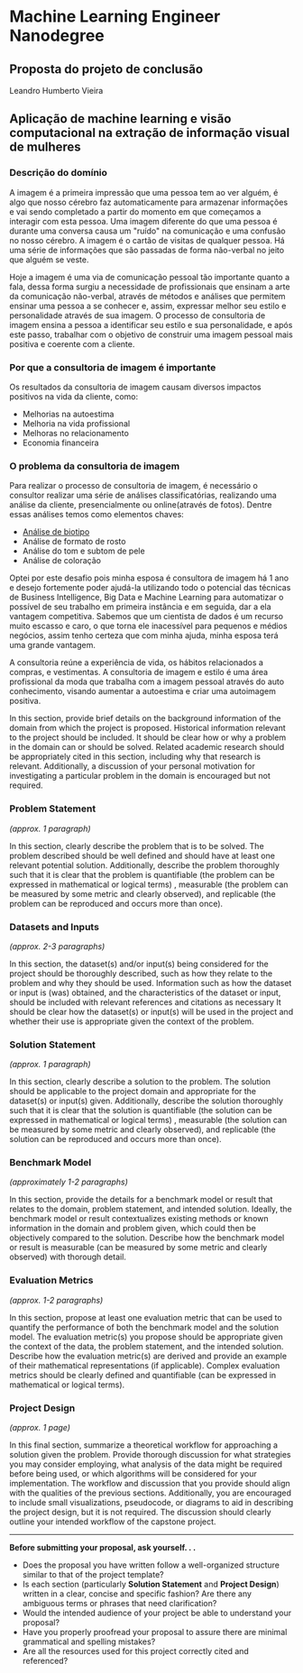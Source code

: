 # Machine Learning Engineer Nanodegree
## Proposta do projeto de conclusão
Leandro Humberto Vieira

## Aplicação de machine learning e visão computacional na extração de informação visual de mulheres

### Descrição do domínio

  A imagem é a primeira impressão que uma pessoa tem ao ver alguém, é algo que nosso cérebro faz automaticamente para armazenar informações e vai sendo completado a partir do momento em que começamos a interagir com esta pessoa. Uma imagem diferente do que uma pessoa é durante uma conversa causa um "ruído" na comunicação e uma confusão no nosso cérebro. A imagem é o cartão de visitas de qualquer pessoa. Há uma série de informações que são passadas de forma não-verbal no jeito que alguém se veste.
 
 Hoje a imagem é uma via de comunicação pessoal tão importante quanto a fala, dessa forma surgiu a necessidade de profissionais que ensinam a arte da comunicação não-verbal, através de métodos e análises que permitem ensinar uma pessoa a se conhecer e, assim, expressar melhor seu estilo e personalidade através de sua imagem.
  O processo de consultoria de imagem ensina a pessoa a identificar seu estilo e sua personalidade, e após este passo, trabalhar com o objetivo de construir uma imagem pessoal mais positiva e coerente com a cliente.
### Por que a consultoria de imagem é importante

Os resultados da consultoria de imagem causam diversos impactos positivos na vida da cliente, como:

* Melhorias na autoestima
* Melhoria na vida profissional
* Melhoras no relacionamento
* Economia financeira

### O problema da consultoria de imagem

Para realizar o processo de consultoria de imagem, é necessário o consultor realizar uma série de análises classificatórias, realizando uma análise da cliente, presencialmente ou online(através de fotos). Dentre essas análises temos como elementos chaves:

* [Análise de biotipo](https://www.imageconsultantstraining.com/the-simple-guide-to-dressing-your-body-shape)
* Análise de formato de rosto
* Análise do tom e subtom de pele
* Análise de coloração

Optei por este desafio pois minha esposa é consultora de imagem há 1 ano e desejo fortemente poder ajudá-la utilizando todo o potencial das técnicas de Business Intelligence, Big Data e Machine Learning para automatizar o possível de seu trabalho em primeira instância e em seguida, dar a ela vantagem competitiva. Sabemos que um cientista de dados é um recurso muito escasso e caro, o que torna ele inacessível para pequenos e médios negócios, assim tenho certeza que com minha ajuda, minha esposa terá uma grande vantagem.
  



A consultoria reúne a experiência de vida, os hábitos relacionados a compras, e vestimentas.
A consultoria de imagem e estilo é uma área profissional da moda que trabalha com a imagem pessoal através do auto conhecimento, visando aumentar a autoestima e criar uma autoimagem positiva.

In this section, provide brief details on the background information of the domain from which the project is proposed. Historical information relevant to the project should be included. It should be clear how or why a problem in the domain can or should be solved. Related academic research should be appropriately cited in this section, including why that research is relevant. Additionally, a discussion of your personal motivation for investigating a particular problem in the domain is encouraged but not required.

### Problem Statement
_(approx. 1 paragraph)_

In this section, clearly describe the problem that is to be solved. The problem described should be well defined and should have at least one relevant potential solution. Additionally, describe the problem thoroughly such that it is clear that the problem is quantifiable (the problem can be expressed in mathematical or logical terms) , measurable (the problem can be measured by some metric and clearly observed), and replicable (the problem can be reproduced and occurs more than once).

### Datasets and Inputs
_(approx. 2-3 paragraphs)_

In this section, the dataset(s) and/or input(s) being considered for the project should be thoroughly described, such as how they relate to the problem and why they should be used. Information such as how the dataset or input is (was) obtained, and the characteristics of the dataset or input, should be included with relevant references and citations as necessary It should be clear how the dataset(s) or input(s) will be used in the project and whether their use is appropriate given the context of the problem.

### Solution Statement
_(approx. 1 paragraph)_

In this section, clearly describe a solution to the problem. The solution should be applicable to the project domain and appropriate for the dataset(s) or input(s) given. Additionally, describe the solution thoroughly such that it is clear that the solution is quantifiable (the solution can be expressed in mathematical or logical terms) , measurable (the solution can be measured by some metric and clearly observed), and replicable (the solution can be reproduced and occurs more than once).

### Benchmark Model
_(approximately 1-2 paragraphs)_

In this section, provide the details for a benchmark model or result that relates to the domain, problem statement, and intended solution. Ideally, the benchmark model or result contextualizes existing methods or known information in the domain and problem given, which could then be objectively compared to the solution. Describe how the benchmark model or result is measurable (can be measured by some metric and clearly observed) with thorough detail.

### Evaluation Metrics
_(approx. 1-2 paragraphs)_

In this section, propose at least one evaluation metric that can be used to quantify the performance of both the benchmark model and the solution model. The evaluation metric(s) you propose should be appropriate given the context of the data, the problem statement, and the intended solution. Describe how the evaluation metric(s) are derived and provide an example of their mathematical representations (if applicable). Complex evaluation metrics should be clearly defined and quantifiable (can be expressed in mathematical or logical terms).

### Project Design
_(approx. 1 page)_

In this final section, summarize a theoretical workflow for approaching a solution given the problem. Provide thorough discussion for what strategies you may consider employing, what analysis of the data might be required before being used, or which algorithms will be considered for your implementation. The workflow and discussion that you provide should align with the qualities of the previous sections. Additionally, you are encouraged to include small visualizations, pseudocode, or diagrams to aid in describing the project design, but it is not required. The discussion should clearly outline your intended workflow of the capstone project.

-----------

**Before submitting your proposal, ask yourself. . .**

- Does the proposal you have written follow a well-organized structure similar to that of the project template?
- Is each section (particularly **Solution Statement** and **Project Design**) written in a clear, concise and specific fashion? Are there any ambiguous terms or phrases that need clarification?
- Would the intended audience of your project be able to understand your proposal?
- Have you properly proofread your proposal to assure there are minimal grammatical and spelling mistakes?
- Are all the resources used for this project correctly cited and referenced?
